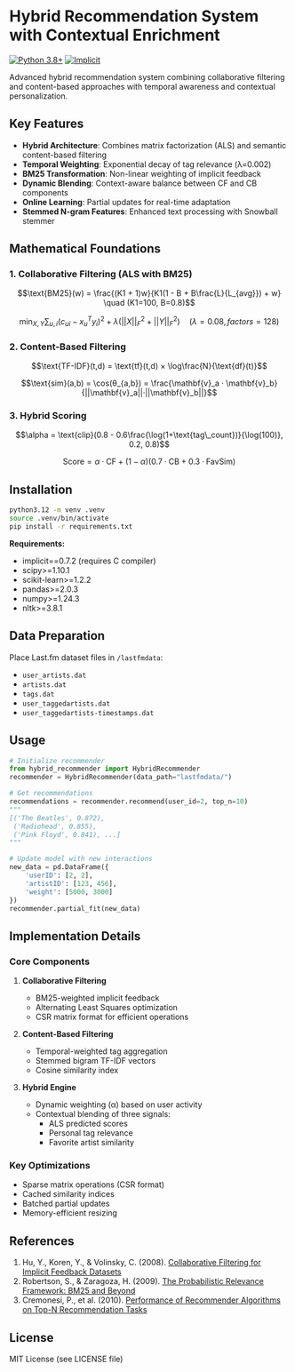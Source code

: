 # Hybrid Recommendation System with Contextual Enrichment

[![Python 3.8+](https://img.shields.io/badge/python-3.8%2B-blue.svg)](https://www.python.org/downloads/)
[![Implicit](https://img.shields.io/badge/implicit-0.7.2-red.svg)](https://github.com/benfred/implicit)

Advanced hybrid recommendation system combining collaborative filtering and content-based approaches with temporal awareness and contextual personalization.

## Key Features

- **Hybrid Architecture**: Combines matrix factorization (ALS) and semantic content-based filtering
- **Temporal Weighting**: Exponential decay of tag relevance (λ=0.002)
- **BM25 Transformation**: Non-linear weighting of implicit feedback
- **Dynamic Blending**: Context-aware balance between CF and CB components
- **Online Learning**: Partial updates for real-time adaptation
- **Stemmed N-gram Features**: Enhanced text processing with Snowball stemmer

## Mathematical Foundations

### 1. Collaborative Filtering (ALS with BM25)
```math
\text{BM25}(w) = \frac{(K1 + 1)w}{K1(1 - B + B\frac{L}{L_{avg}}) + w} \quad (K1=100, B=0.8)
```
```math
\min_{X,Y} \sum_{u,i} (c_{ui} - x_u^Ty_i)^2 + λ(||X||^2_F + ||Y||^2_F) \quad (λ=0.08, factors=128)
```

### 2. Content-Based Filtering
```math
\text{TF-IDF}(t,d) = \text{tf}(t,d) × \log\frac{N}{\text{df}(t)}
```
```math
\text{sim}(a,b) = \cos(θ_{a,b}) = \frac{\mathbf{v}_a · \mathbf{v}_b}{||\mathbf{v}_a||·||\mathbf{v}_b||}
```

### 3. Hybrid Scoring
```math
\alpha = \text{clip}(0.8 - 0.6\frac{\log(1+\text{tag\_count})}{\log(100)}, 0.2, 0.8)
```
```math
\text{Score} = \alpha·\text{CF} + (1-\alpha)(0.7·\text{CB} + 0.3·\text{FavSim})
```

## Installation

```bash
python3.12 -m venv .venv
source .venv/bin/activate
pip install -r requirements.txt
```

**Requirements:**
- implicit==0.7.2 (requires C compiler)
- scipy>=1.10.1
- scikit-learn>=1.2.2
- pandas>=2.0.3
- numpy>=1.24.3
- nltk>=3.8.1

## Data Preparation

Place Last.fm dataset files in `/lastfmdata`:
- `user_artists.dat`
- `artists.dat`
- `tags.dat`
- `user_taggedartists.dat`
- `user_taggedartists-timestamps.dat`

## Usage

```python
# Initialize recommender
from hybrid_recommender import HybridRecommender
recommender = HybridRecommender(data_path="lastfmdata/")

# Get recommendations
recommendations = recommender.recommend(user_id=2, top_n=10)
"""
[('The Beatles', 0.872),
 ('Radiohead', 0.855),
 ('Pink Floyd', 0.841), ...]
"""

# Update model with new interactions
new_data = pd.DataFrame({
    'userID': [2, 2],
    'artistID': [123, 456],
    'weight': [5000, 3000]
})
recommender.partial_fit(new_data)
```

## Implementation Details

### Core Components
1. **Collaborative Filtering**
   - BM25-weighted implicit feedback
   - Alternating Least Squares optimization
   - CSR matrix format for efficient operations

2. **Content-Based Filtering**
   - Temporal-weighted tag aggregation
   - Stemmed bigram TF-IDF vectors
   - Cosine similarity index

3. **Hybrid Engine**
   - Dynamic weighting (α) based on user activity
   - Contextual blending of three signals:
     - ALS predicted scores
     - Personal tag relevance
     - Favorite artist similarity

### Key Optimizations
- Sparse matrix operations (CSR format)
- Cached similarity indices
- Batched partial updates
- Memory-efficient resizing

## References

1. Hu, Y., Koren, Y., & Volinsky, C. (2008). [Collaborative Filtering for Implicit Feedback Datasets](https://ieeexplore.ieee.org/document/4781121)
2. Robertson, S., & Zaragoza, H. (2009). [The Probabilistic Relevance Framework: BM25 and Beyond](https://dl.acm.org/doi/10.1561/1500000019)
3. Cremonesi, P., et al. (2010). [Performance of Recommender Algorithms on Top-N Recommendation Tasks](https://dl.acm.org/doi/10.1145/1864708.1864721)

## License
MIT License (see LICENSE file)